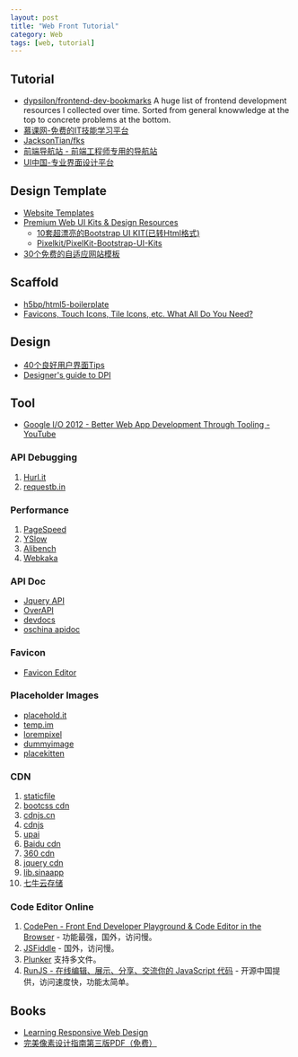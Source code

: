 ```yaml
---
layout: post
title: "Web Front Tutorial"
category: Web
tags: [web, tutorial]
--- 
```


## Tutorial

- [dypsilon/frontend-dev-bookmarks](https://github.com/dypsilon/frontend-dev-bookmarks) A huge list of frontend development resources I collected over time. Sorted from general knowwledge at the top to concrete problems at the bottom.
- [慕课网-免费的IT技能学习平台](http://www.imooc.com/)
- [JacksonTian/fks](https://github.com/JacksonTian/fks)
- [前端导航站 - 前端工程师专用的导航站](http://123.jser.us/)
- [UI中国-专业界面设计平台](http://www.ui.cn/)

## Design Template

- [Website Templates](http://www.wix.com/website/templates)
- [Premium Web UI Kits & Design Resources](http://pixelkit.com/)
    + [10套超漂亮的Bootstrap UI KIT(已转Html格式)](http://www.shejidaren.com/free-bootstrap-ui-kits.html)
    + [Pixelkit/PixelKit-Bootstrap-UI-Kits](https://github.com/Pixelkit/PixelKit-Bootstrap-UI-Kits/)
- [30个免费的自适应网站模板](http://www.shejidaren.com/30-free-responsive-html-themes.html)

## Scaffold

- [h5bp/html5-boilerplate](https://github.com/h5bp/html5-boilerplate)
- [Favicons, Touch Icons, Tile Icons, etc. What All Do You Need?](http://css-tricks.com/favicon-quiz)

## Design

- [40个良好用户界面Tips](http://www.shejidaren.com/good-user-interface-design.html)
- [Designer's guide to DPI](http://sebastien-gabriel.com/designers-guide-to-dpi/home)

## Tool

- [Google I/O 2012 - Better Web App Development Through Tooling - YouTube](https://www.youtube.com/watch?feature=player_embedded&v=Mk-tFn2Ix6g)

### API Debugging

1.  [Hurl.it](http://hurl.it/)
2.  [requestb.in](http://requestb.in/)

### Performance

1.  [PageSpeed](https://chrome.google.com/webstore/detail/gplegfbjlmmehdoakndmohflojccocli)
2.  [YSlow](https://addons.mozilla.org/zh-cn/firefox/addon/yslow/)
3.  [Alibench](http://alibench.com/)
4.  [Webkaka](http://pagespeed.webkaka.com/)

### API Doc

* [Jquery API](http://jquery.bootcss.com/)
* [OverAPI](http://overapi.com/)
* [devdocs](http://devdocs.io/)
* [oschina apidoc](http://tool.oschina.net/apidocs)

### Favicon

- [Favicon Editor](http://favicon-generator.org/editor/)

### Placeholder Images

* [placehold.it](http://placehold.it/)
* [temp.im](http://temp.im/)
* [lorempixel](http://lorempixel.com/)
* [dummyimage](http://dummyimage.com/)
* [placekitten](http://placekitten.com/)

### CDN

1.  [staticfile](http://www.staticfile.org/)
2.  [bootcss cdn](http://open.bootcss.com/)
3.  [cdnjs.cn](http://www.cdnjs.cn/)
4.  [cdnjs](http://cdnjs.com/)
5.  [upai](http://jscdn.upai.com/)
6.  [Baidu cdn](http://cdn.code.baidu.com/)
7.  [360 cdn](http://libs.useso.com/)
8.  [jquery cdn](http://code.jquery.com/)
9.  [lib.sinaapp](http://lib.sinaapp.com/)
10. [七牛云存储](http://www.qiniu.com/)

### Code Editor Online

1.  [CodePen - Front End Developer Playground & Code Editor in the Browser](http://codepen.io/) - 功能最强，国外，访问慢。
1.  [JSFiddle](http://jsfiddle.net/) - 国外，访问慢。
2. [Plunker](http://plnkr.co/) 支持多文件。
1.  [RunJS - 在线编辑、展示、分享、交流你的 JavaScript 代码](http://runjs.cn/) - 开源中国提供，访问速度快，功能太简单。

## Books

- [Learning Responsive Web Design](http://www.salttiger.com/learning-responsive-web-design/)
- [完美像素设计指南第三版PDF（免费）](http://www.shejidaren.com/pixel-perfect-precision-v3.html)
